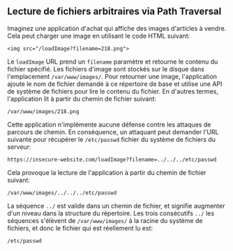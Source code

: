 Lecture de fichiers arbitraires via Path Traversal
---------------------------------------------------------

Imaginez une application d'achat qui affiche des images d'articles à vendre. Cela peut charger une image en utilisant le code HTML suivant:

`<img src="/loadImage?filename=218.png">`

Le `loadImage` URL prend un `filename` paramètre et retourne le contenu du fichier spécifié. Les fichiers d'image sont stockés sur le disque dans l'emplacement `/var/www/images/`. Pour retourner une image, l'application ajoute le nom de fichier demandé à ce répertoire de base et utilise une API de système de fichiers pour lire le contenu du fichier. En d'autres termes, l'application lit à partir du chemin de fichier suivant:

`/var/www/images/218.png`

Cette application n'implémente aucune défense contre les attaques de parcours de chemin. En conséquence, un attaquant peut demander l'URL suivante pour récupérer le `/etc/passwd` fichier du système de fichiers du serveur:

`https://insecure-website.com/loadImage?filename=../../../etc/passwd`

Cela provoque la lecture de l'application à partir du chemin de fichier suivant:

`/var/www/images/../../../etc/passwd`

La séquence `../` est valide dans un chemin de fichier, et signifie augmenter d'un niveau dans la structure du répertoire. Les trois consécutifs `../` les séquences s'élèvent de `/var/www/images/` à la racine du système de fichiers, et donc le fichier qui est réellement lu est:

`/etc/passwd`
